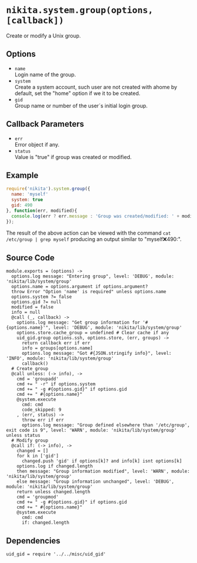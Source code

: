 
# `nikita.system.group(options, [callback])`

Create or modify a Unix group.

## Options

*   `name`   
    Login name of the group.   
*   `system`   
    Create a system account, such user are not created with ahome by default,
    set the "home" option if we it to be created.   
*   `gid`   
    Group name or number of the user´s initial login group.   

## Callback Parameters

*   `err`   
    Error object if any.   
*   `status`   
    Value is "true" if group was created or modified.   

## Example

```js
require('nikita').system.group({
  name: 'myself'
  system: true
  gid: 490
}, function(err, modified){
  console.log(err ? err.message : 'Group was created/modified: ' + modified);
});
```

The result of the above action can be viewed with the command
`cat /etc/group | grep myself` producing an output similar to
"myself:x:490:".

## Source Code

    module.exports = (options) ->
      options.log message: "Entering group", level: 'DEBUG', module: 'nikita/lib/system/group'
      options.name = options.argument if options.argument?
      throw Error "Option 'name' is required" unless options.name
      options.system ?= false
      options.gid ?= null
      modified = false
      info = null
      @call (_, callback) ->
        options.log message: "Get group information for '#{options.name}'", level: 'DEBUG', module: 'nikita/lib/system/group'
        options.store.cache_group = undefined # Clear cache if any
        uid_gid.group options.ssh, options.store, (err, groups) ->
          return callback err if err
          info = groups[options.name]
          options.log message: "Got #{JSON.stringify info}", level: 'INFO', module: 'nikita/lib/system/group'
          callback()
      # Create group
      @call unless: (-> info), ->
        cmd = 'groupadd'
        cmd += " -r" if options.system
        cmd += " -g #{options.gid}" if options.gid
        cmd += " #{options.name}"
        @system.execute
          cmd: cmd
          code_skipped: 9
        , (err, status) ->
          throw err if err
          options.log message: "Group defined elsewhere than '/etc/group', exit code is 9", level: 'WARN', module: 'nikita/lib/system/group' unless status
      # Modify group
      @call if: (-> info), ->
        changed = []
        for k in ['gid']
          changed.push 'gid' if options[k]? and info[k] isnt options[k]
        options.log if changed.length
        then message: "Group information modified", level: 'WARN', module: 'nikita/lib/system/group'
        else message: "Group information unchanged", level: 'DEBUG', module: 'nikita/lib/system/group'
        return unless changed.length
        cmd = 'groupmod'
        cmd += " -g #{options.gid}" if options.gid
        cmd += " #{options.name}"
        @system.execute
          cmd: cmd
          if: changed.length

## Dependencies

    uid_gid = require '../../misc/uid_gid'
